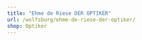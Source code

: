```yaml
---
title: "Ehme de Riese DER OPTIKER"
url: /wolfsburg/ehme-de-riese-der-optiker/
shop: Optiker
---
```

